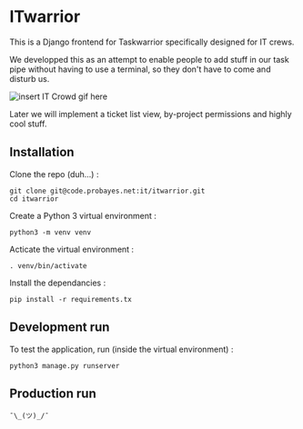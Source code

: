 # ITwarrior

This is a Django frontend for Taskwarrior specifically designed for IT crews.

We developped this as an attempt to enable people to add stuff in our task pipe without having to use a terminal, so they don't have to come and disturb us.

![insert IT Crowd gif here](https://media.giphy.com/media/9PTaAhwri56V2/giphy.gif)

Later we will implement a ticket list view, by-project permissions and highly cool stuff.

## Installation

Clone the repo (duh...) :

```
git clone git@code.probayes.net:it/itwarrior.git
cd itwarrior
```

Create a Python 3 virtual environment :

```
python3 -m venv venv
```

Acticate the virtual environment :

```
. venv/bin/activate
```

Install the dependancies :

```
pip install -r requirements.tx
```

## Development run

To test the application, run (inside the virtual environment) :

```
python3 manage.py runserver
```

## Production run

```
¯\_(ツ)_/¯
```
